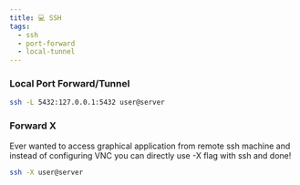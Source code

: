 ```yaml
---
title: 💻 SSH
tags:
  - ssh
  - port-forward
  - local-tunnel
---
```


### Local Port Forward/Tunnel

```bash
ssh -L 5432:127.0.0.1:5432 user@server
```

### Forward X

Ever wanted to access graphical application from remote ssh machine and instead of configuring VNC you can directly use -X flag with ssh and done!

```bash
ssh -X user@server
```
